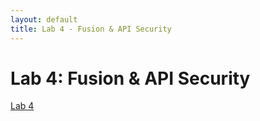 ```yaml
---
layout: default
title: Lab 4 - Fusion & API Security
---
```


# Lab 4: Fusion & API Security

[Lab 4](https://checkmarx.atlassian.net/wiki/spaces/CPT/pages/6763021439/Fusion+and+API-Security+Lab)
